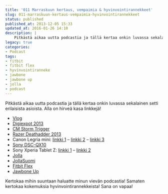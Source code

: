 ```yaml
---
title: '011 Marraskuun kertaus, vempaimia & hyvinvointirannekkeet'
slug: 011-marraskuun-kertaus-vempaimia-hyvinvointirannekkeet
status: published
published_at: 2013-12-05 15:33
updated_at: 2016-01-26 14:10
description: |
    Pitkästä aikaa uutta podcastia ja tällä kertaa onkin luvassa sekalainen setti erilaisista asioista. Alla on hirveä kasa linkkejä! Vlog Digiexpot 2013 CM Storm Trigger Razer Deathadder 2013 Canon Legria mini: linkki 1 – linkki 2 – linkki 3 Sony DSC-QX10 Sony Xperia Tablet Z: linkki 1 – linkki 2 Jolla JollaSuomi Fitbit Flex Jawbone Up… Jatka lukemista 011 Marraskuun kertaus, vempaimia & hyvinvointirannekkeet
legacy: true
categories:
- Podcast
tags:
- fitbit
- fitbit flex
- hyvinvointiranneke
- jawbone
- jawbone up
- jolla
- podcast
---
```


<p>Pitkästä aikaa uutta podcastia ja tällä kertaa onkin luvassa sekalainen setti erilaisista asioista. Alla on hirveä kasa linkkejä!</p>
<ul>
<li><a href="https://markokaartinen.net/kategoria/vlog/" target="_blank">Vlog</a></li>
<li><a href="https://markokaartinen.net/digiexpoilemassa-vuonna-2013/" target="_blank">Digiexpot 2013</a></li>
<li><a href="https://markokaartinen.net/cm-storm-trigger-mekaaninen-nappaimisto/" target="_blank">CM Storm Trigger</a></li>
<li><a href="https://markokaartinen.net/razer-deathadder-2013-pelihiiri/" target="_blank">Razer Deathadder 2013</a></li>
<li>Canon Legria mini: <a href="https://markokaartinen.net/14-canon-legria-mini/" target="_blank">linkki 1</a> &#8211; <a href="https://markokaartinen.net/21-mietteita-canon-legria-minista/" target="_blank">linkki 2</a> &#8211; <a href="https://markokaartinen.net/15-kumpi-kamera-vloggaajalle-sony-dsc-qx10-vai-canon-legria-mini/" target="_blank">linkki 3</a></li>
<li><a href="https://markokaartinen.net/sony-dsc-qx10-arvostelu/" target="_blank">Sony DSC-QX10</a></li>
<li>Sony Xperia Tablet Z: <a href="http://tappari.fi/sony/sony-xperia-tablet-z" target="_blank">linkki 1</a> &#8211; <a href="http://tappari.fi/sony/testissa-sony-xperia-tablet-z" target="_blank">linkki 2</a></li>
<li><a href="http://jolla.com/fi/" target="_blank">Jolla</a></li>
<li><a href="http://jollasuomi.fi/" target="_blank">JollaSuomi</a></li>
<li><a href="http://www.fitbit.com/flex" target="_blank">Fitbit Flex</a></li>
<li><a href="https://jawbone.com/up/international" target="_blank">Jawbone Up</a></li>
</ul>
<p>Kertokaa mihin suuntaan haluatte minun vievän podcastia! Samaten kertokaa kokemuksia hyvinvointirannekkeista! Sana on vapaa!</p>